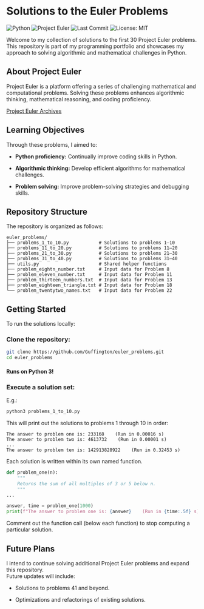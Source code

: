# Solutions to the Euler Problems

![Python](https://img.shields.io/badge/Python-3.x-blue)
![Project Euler](https://img.shields.io/badge/Project%20Euler-40%20problems-orange)
![Last Commit](https://img.shields.io/github/last-commit/Guffington/euler_problems)
![License: MIT](https://img.shields.io/badge/License-MIT-green)

Welcome to my collection of solutions to the first 30 Project Euler problems. This repository is part of my programming portfolio and showcases my approach to solving algorithmic and mathematical challenges in Python.

## About Project Euler

Project Euler is a platform offering a series of challenging mathematical and computational problems. Solving these problems enhances algorithmic thinking, mathematical reasoning, and coding proficiency.

[Project Euler Archives](https://projecteuler.net/archives)

## Learning Objectives

Through these problems, I aimed to:

- **Python proficiency:** Continually improve coding skills in Python.

- **Algorithmic thinking:** Develop efficient algorithms for mathematical challenges.

- **Problem solving:** Improve problem-solving strategies and debugging skills.

## Repository Structure

The repository is organized as follows:

```text
euler_problems/
├── problems_1_to_10.py           # Solutions to problems 1–10
├── problems_11_to_20.py          # Solutions to problems 11–20
├── problems_21_to_30.py          # Solutions to problems 21–30
├── problems_31_to_40.py          # Solutions to problems 31–40
├── utils.py                      # Shared helper functions
├── problem_eightn_number.txt     # Input data for Problem 8
├── problem_eleven_number.txt     # Input data for Problem 11
├── problem_thirteen_numbers.txt  # Input data for Problem 13
├── problem_eighteen_triangle.txt # Input data for Problem 18
└── problem_twentytwo_names.txt   # Input data for Problem 22
```

## Getting Started

To run the solutions locally:

### Clone the repository:

```bash
git clone https://github.com/Guffington/euler_problems.git
cd euler_problems
```

#### Runs on Python 3!

### Execute a solution set:

E.g.:

```bash
python3 problems_1_to_10.py
```

This will print out the solutions to problems 1 through 10 in order:

```text
The answer to problem one is: 233168    (Run in 0.00016 s)
The answer to problem two is: 4613732    (Run in 0.00001 s)
...
The answer to problem ten is: 142913828922    (Run in 0.32453 s)
```

Each solution is written within its own named function.

```python
def problem_one(n):
    """
    Returns the sum of all multiples of 3 or 5 below n.
    """
...

answer, time = problem_one(1000)
print(f"The answer to problem one is: {answer}    (Run in {time:.5f} s)")
```

Comment out the function call (below each function) to stop computing a particular solution.

## Future Plans

I intend to continue solving additional Project Euler problems and expand this repository.  
Future updates will include:

- Solutions to problems 41 and beyond.

- Optimizations and refactorings of existing solutions.
